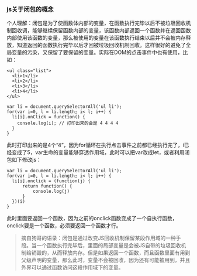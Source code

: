 ### js关于闭包的概念
个人理解：闭包是为了使函数体内部的变量，在函数执行完毕以后不被垃圾回收机制回收调，能够继续保留函数内部的变量，该函数内部返回一个函数并在返回函数内部使用该函数的变量，那么被使用的变量在该函数执行结束以后并不会被内存释放，知道返回的函数执行完毕以后才回被垃圾回收机制回收。这样很好的避免了全局变量的污染，又保留了要保留的变量。实际在DOM的点击事件中也有使用，比如：
```
<ul class="list">
  <li>1</li>
  <li>2</li>
  <li>3</li>
  <li>4</li>
</ul>

var li = document.querySelectorAll('ul li');
for(var i=0, l = li.length; i< l; i++) {
  li[i].onClick = function() {
    console.log(i); // 打印出来的会是 4 4 4 4
  }
}
```
此时打印出来的是4个“4”，因为for循环在执行点击事件之前都已经执行完了，i已经变成了5，var生命的变量能够穿透作用域，此时可以把var改成let，或者利用闭包如下修改js：
```
var li = document.querySelectorAll('ul li');
for(var i=0, l = li.length; i< l; i++) {
  li[i].onclick = (function(j) {
      return function() {
          console.log(j)
      }
  })(i)
}
```
此时里面要返回一个函数，因为之前的onclick函数变成了一个自执行函数，onclick要是一个函数，必须要返回一个函数才行。
> 摘自狗哥的语录：闭包是通过改变JS回收机制保留某段作用域的一种手段。当一个函数执行完毕后，里面的局部变量是会被JS自带的垃圾回收机制给销毁的，从而释放内存。但是如果返回一个函数，而且函数里面有用到父级声明的变量，那么此时，变量不会被回收，因为还有可能被用到，并且外界可以通过函数访问这段作用域下的变量。
